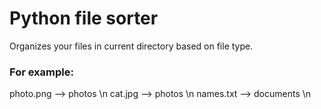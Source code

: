 # Python file sorter
Organizes your files in current directory based on file type.

### For example:
photo.png --> photos \n
cat.jpg   --> photos \n
names.txt --> documents \n
